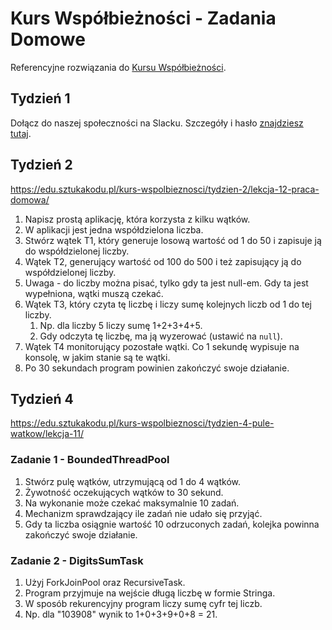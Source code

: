 # Kurs Współbieżności - Zadania Domowe

Referencyjne rozwiązania do [Kursu Współbieżności](https://kurswspolbieznosci.pl).

## Tydzień 1

Dołącz do naszej społeczności na Slacku.
Szczegóły i hasło [znajdziesz tutaj](https://edu.sztukakodu.pl/kurs-wspolbieznosci/tydzien-1/lekcja-7-praca-domowa/).

## Tydzień 2

https://edu.sztukakodu.pl/kurs-wspolbieznosci/tydzien-2/lekcja-12-praca-domowa/

1. Napisz prostą aplikację, która korzysta z kilku wątków.
2. W aplikacji jest jedna współdzielona liczba.
3. Stwórz wątek T1, który generuje losową wartość od 1 do 50 i zapisuje ją do współdzielonej liczby.
4. Wątek T2, generujący wartość od 100 do 500 i też zapisujący ją do współdzielonej liczby.
5. Uwaga - do liczby można pisać, tylko gdy ta jest null-em. Gdy ta jest wypełniona, wątki muszą czekać.
6. Wątek T3, który czyta tę liczbę i liczy sumę kolejnych liczb od 1 do tej liczby.
    1. Np. dla liczby 5 liczy sumę 1+2+3+4+5.
    2. Gdy odczyta tę liczbę, ma ją wyzerować (ustawić na `null`).
7. Wątek T4 monitorujący pozostałe wątki. Co 1 sekundę wypisuje na konsolę, w jakim stanie są te wątki.
8. Po 30 sekundach program powinien zakończyć swoje działanie.

## Tydzień 4

https://edu.sztukakodu.pl/kurs-wspolbieznosci/tydzien-4-pule-watkow/lekcja-11/

### Zadanie 1 - BoundedThreadPool

1. Stwórz pulę wątków, utrzymującą od 1 do 4 wątków.
2. Żywotność oczekujących wątków to 30 sekund.
3. Na wykonanie może czekać maksymalnie 10 zadań.
4. Mechanizm sprawdzający ile zadań nie udało się przyjąć.
5. Gdy ta liczba osiągnie wartość 10 odrzuconych zadań, kolejka powinna zakończyć swoje działanie.

### Zadanie 2 - DigitsSumTask

1. Użyj ForkJoinPool oraz RecursiveTask.
2. Program przyjmuje na wejście długą liczbę w formie Stringa.
3. W sposób rekurencyjny program liczy sumę cyfr tej liczb.
4. Np. dla "103908" wynik to 1+0+3+9+0+8 = 21.
